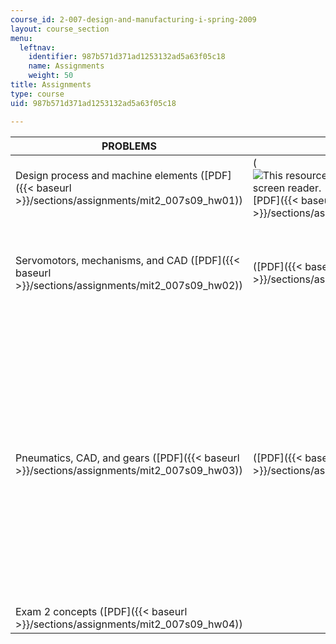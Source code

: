 ```yaml
---
course_id: 2-007-design-and-manufacturing-i-spring-2009
layout: course_section
menu:
  leftnav:
    identifier: 987b571d371ad1253132ad5a63f05c18
    name: Assignments
    weight: 50
title: Assignments
type: course
uid: 987b571d371ad1253132ad5a63f05c18

---
```


| PROBLEMS | SOLUTIONS | FILES |
| --- | --- | --- |
| Design process and machine elements ([PDF]({{< baseurl >}}/sections/assignments/mit2_007s09_hw01)) | (![This resource may not render correctly in a screen reader.](/images/inacessible.gif)[PDF]({{< baseurl >}}/sections/assignments/mit2_007s09_sol_hw01)) | &nbsp; |
| Servomotors, mechanisms, and CAD ([PDF]({{< baseurl >}}/sections/assignments/mit2_007s09_hw02)) | ([PDF]({{< baseurl >}}/sections/assignments/mit2_007s09_sol_hw02)) | Window mechanism:  {{< br >}}SW2008 ([SLDPRT](/coursemedia/2-007-design-and-manufacturing-i-spring-2009/1c12b87aa0121ad579a0b49fec3b6b12_window08.SLDPRT)),  {{< br >}}SW2007 ([SLDPRT](/coursemedia/2-007-design-and-manufacturing-i-spring-2009/274831bf417101ee49d7cc37ef7239b1_window07.SLDPRT)) |
| Pneumatics, CAD, and gears ([PDF]({{< baseurl >}}/sections/assignments/mit2_007s09_hw03)) | ([PDF]({{< baseurl >}}/sections/assignments/mit2_007s09_sol_hw03)) |  {{< br >}}{{< br >}} Chamber:  {{< br >}}SW2008 ([SLDPRT](/coursemedia/2-007-design-and-manufacturing-i-spring-2009/9c4e99f72bc1bb3527bf0c8fe79474ae_chamber08.SLDPRT)),  {{< br >}}SW2007 ([SLDPRT](/coursemedia/2-007-design-and-manufacturing-i-spring-2009/ead61e074b7fb8635b9806595576136c_chamber07.SLDPRT)) {{< br >}}{{< br >}} Gears:  {{< br >}}12-tooth ([DXF](/courses/mechanical-engineering/2-007-design-and-manufacturing-i-spring-2009/assignments/12tooth.dxf)),  {{< br >}}24-tooth ([DXF](/courses/mechanical-engineering/2-007-design-and-manufacturing-i-spring-2009/assignments/24tooth.dxf)),  {{< br >}}48-tooth([DXF](/courses/mechanical-engineering/2-007-design-and-manufacturing-i-spring-2009/assignments/48tooth.dxf)) {{< br >}}{{< br >}}  |
| Exam 2 concepts ([PDF]({{< baseurl >}}/sections/assignments/mit2_007s09_hw04)) | &nbsp; |